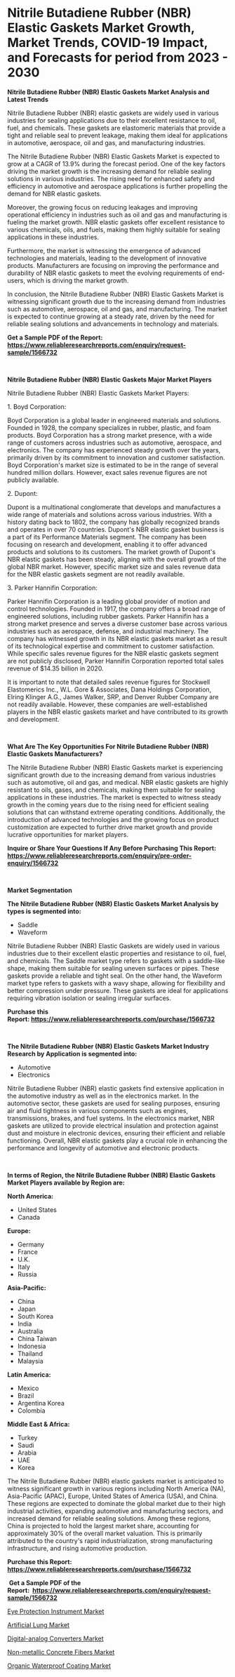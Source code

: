 <p><h1>Nitrile Butadiene Rubber (NBR) Elastic Gaskets Market Growth, Market Trends, COVID-19 Impact, and Forecasts for period from 2023 - 2030</h1></p><p><strong>Nitrile Butadiene Rubber (NBR) Elastic Gaskets Market Analysis and Latest Trends</strong></p>
<p><p>Nitrile Butadiene Rubber (NBR) elastic gaskets are widely used in various industries for sealing applications due to their excellent resistance to oil, fuel, and chemicals. These gaskets are elastomeric materials that provide a tight and reliable seal to prevent leakage, making them ideal for applications in automotive, aerospace, oil and gas, and manufacturing industries.</p><p>The Nitrile Butadiene Rubber (NBR) Elastic Gaskets Market is expected to grow at a CAGR of 13.9% during the forecast period. One of the key factors driving the market growth is the increasing demand for reliable sealing solutions in various industries. The rising need for enhanced safety and efficiency in automotive and aerospace applications is further propelling the demand for NBR elastic gaskets.</p><p>Moreover, the growing focus on reducing leakages and improving operational efficiency in industries such as oil and gas and manufacturing is fueling the market growth. NBR elastic gaskets offer excellent resistance to various chemicals, oils, and fuels, making them highly suitable for sealing applications in these industries.</p><p>Furthermore, the market is witnessing the emergence of advanced technologies and materials, leading to the development of innovative products. Manufacturers are focusing on improving the performance and durability of NBR elastic gaskets to meet the evolving requirements of end-users, which is driving the market growth.</p><p>In conclusion, the Nitrile Butadiene Rubber (NBR) Elastic Gaskets Market is witnessing significant growth due to the increasing demand from industries such as automotive, aerospace, oil and gas, and manufacturing. The market is expected to continue growing at a steady rate, driven by the need for reliable sealing solutions and advancements in technology and materials.</p></p>
<p><strong>Get a Sample PDF of the Report:&nbsp; <a href="https://www.reliableresearchreports.com/enquiry/request-sample/1566732">https://www.reliableresearchreports.com/enquiry/request-sample/1566732</a></strong></p>
<p>&nbsp;</p>
<p><strong>Nitrile Butadiene Rubber (NBR) Elastic Gaskets Major Market Players</strong></p>
<p><p>Nitrile Butadiene Rubber (NBR) Elastic Gaskets Market Players:</p><p>1. Boyd Corporation:</p><p>Boyd Corporation is a global leader in engineered materials and solutions. Founded in 1928, the company specializes in rubber, plastic, and foam products. Boyd Corporation has a strong market presence, with a wide range of customers across industries such as automotive, aerospace, and electronics. The company has experienced steady growth over the years, primarily driven by its commitment to innovation and customer satisfaction. Boyd Corporation's market size is estimated to be in the range of several hundred million dollars. However, exact sales revenue figures are not publicly available.</p><p>2. Dupont:</p><p>Dupont is a multinational conglomerate that develops and manufactures a wide range of materials and solutions across various industries. With a history dating back to 1802, the company has globally recognized brands and operates in over 70 countries. Dupont's NBR elastic gasket business is a part of its Performance Materials segment. The company has been focusing on research and development, enabling it to offer advanced products and solutions to its customers. The market growth of Dupont's NBR elastic gaskets has been steady, aligning with the overall growth of the global NBR market. However, specific market size and sales revenue data for the NBR elastic gaskets segment are not readily available.</p><p>3. Parker Hannifin Corporation:</p><p>Parker Hannifin Corporation is a leading global provider of motion and control technologies. Founded in 1917, the company offers a broad range of engineered solutions, including rubber gaskets. Parker Hannifin has a strong market presence and serves a diverse customer base across various industries such as aerospace, defense, and industrial machinery. The company has witnessed growth in its NBR elastic gaskets market as a result of its technological expertise and commitment to customer satisfaction. While specific sales revenue figures for the NBR elastic gaskets segment are not publicly disclosed, Parker Hannifin Corporation reported total sales revenue of $14.35 billion in 2020.</p><p>It is important to note that detailed sales revenue figures for Stockwell Elastomerics Inc., W.L. Gore & Associates, Dana Holdings Corporation, Elring Klinger A.G., James Walker, SRP, and Denver Rubber Company are not readily available. However, these companies are well-established players in the NBR elastic gaskets market and have contributed to its growth and development.</p></p>
<p>&nbsp;</p>
<p><strong>What Are The Key Opportunities For Nitrile Butadiene Rubber (NBR) Elastic Gaskets Manufacturers?</strong></p>
<p><p>The Nitrile Butadiene Rubber (NBR) Elastic Gaskets market is experiencing significant growth due to the increasing demand from various industries such as automotive, oil and gas, and medical. NBR elastic gaskets are highly resistant to oils, gases, and chemicals, making them suitable for sealing applications in these industries. The market is expected to witness steady growth in the coming years due to the rising need for efficient sealing solutions that can withstand extreme operating conditions. Additionally, the introduction of advanced technologies and the growing focus on product customization are expected to further drive market growth and provide lucrative opportunities for market players.</p></p>
<p><strong>Inquire or Share Your Questions If Any Before Purchasing This Report: <a href="https://www.reliableresearchreports.com/enquiry/pre-order-enquiry/1566732">https://www.reliableresearchreports.com/enquiry/pre-order-enquiry/1566732</a></strong></p>
<p>&nbsp;</p>
<p><strong>Market Segmentation</strong></p>
<p><strong>The Nitrile Butadiene Rubber (NBR) Elastic Gaskets Market Analysis by types is segmented into:</strong></p>
<p><ul><li>Saddle</li><li>Waveform</li></ul></p>
<p><p>Nitrile Butadiene Rubber (NBR) Elastic Gaskets are widely used in various industries due to their excellent elastic properties and resistance to oil, fuel, and chemicals. The Saddle market type refers to gaskets with a saddle-like shape, making them suitable for sealing uneven surfaces or pipes. These gaskets provide a reliable and tight seal. On the other hand, the Waveform market type refers to gaskets with a wavy shape, allowing for flexibility and better compression under pressure. These gaskets are ideal for applications requiring vibration isolation or sealing irregular surfaces.</p></p>
<p><strong>Purchase this Report:&nbsp;<a href="https://www.reliableresearchreports.com/purchase/1566732">https://www.reliableresearchreports.com/purchase/1566732</a></strong></p>
<p>&nbsp;</p>
<p><strong>The Nitrile Butadiene Rubber (NBR) Elastic Gaskets Market Industry Research by Application is segmented into:</strong></p>
<p><ul><li>Automotive</li><li>Electronics</li></ul></p>
<p><p>Nitrile Butadiene Rubber (NBR) elastic gaskets find extensive application in the automotive industry as well as in the electronics market. In the automotive sector, these gaskets are used for sealing purposes, ensuring air and fluid tightness in various components such as engines, transmissions, brakes, and fuel systems. In the electronics market, NBR gaskets are utilized to provide electrical insulation and protection against dust and moisture in electronic devices, ensuring their efficient and reliable functioning. Overall, NBR elastic gaskets play a crucial role in enhancing the performance and longevity of automotive and electronic products.</p></p>
<p>&nbsp;</p>
<p><strong>In terms of Region, the Nitrile Butadiene Rubber (NBR) Elastic Gaskets Market Players available by Region are:</strong></p>
<p>
    <p> <strong> North America: </strong>
        <ul>
            <li>United States</li>
            <li>Canada</li>
        </ul>
        </p> 
    <p> <strong> Europe: </strong>
        <ul>
            <li>Germany</li>
            <li>France</li>
            <li>U.K.</li>
            <li>Italy</li>
            <li>Russia</li>
        </ul>
        </p> 
    <p> <strong> Asia-Pacific: </strong>
        <ul>
            <li>China</li>
            <li>Japan</li>
            <li>South Korea</li>
            <li>India</li>
            <li>Australia</li>
            <li>China Taiwan</li>
            <li>Indonesia</li>
            <li>Thailand</li>
            <li>Malaysia</li>
        </ul>
        </p> 
    <p> <strong> Latin America: </strong>
        <ul>
            <li>Mexico</li>
            <li>Brazil</li>
            <li>Argentina Korea</li>
            <li>Colombia</li>
        </ul>
        </p> 
    <p> <strong> Middle East & Africa: </strong>
        <ul>
            <li>Turkey</li>
            <li>Saudi</li>
            <li>Arabia</li>
            <li>UAE</li>
            <li>Korea</li>
        </ul>
    </p>
    </p>
<p><p>The Nitrile Butadiene Rubber (NBR) elastic gaskets market is anticipated to witness significant growth in various regions including North America (NA), Asia-Pacific (APAC), Europe, United States of America (USA), and China. These regions are expected to dominate the global market due to their high industrial activities, expanding automotive and manufacturing sectors, and increased demand for reliable sealing solutions. Among these regions, China is projected to hold the largest market share, accounting for approximately 30% of the overall market valuation. This is primarily attributed to the country's rapid industrialization, strong manufacturing infrastructure, and rising automotive production.</p></p>
<p><strong>Purchase this Report: <a href="https://www.reliableresearchreports.com/purchase/1566732">https://www.reliableresearchreports.com/purchase/1566732</a></strong></p>
<p>&nbsp;<strong>Get a Sample PDF of the Report:&nbsp;&nbsp;<a href="https://www.reliableresearchreports.com/enquiry/request-sample/1566732">https://www.reliableresearchreports.com/enquiry/request-sample/1566732</a></strong></p>
<p><strong></strong></p>
<p><p><a href="https://medium.com/@rameshramurp23/eye-protection-instrument-market-size-growth-forecast-2023-2030-bc69c226803a">Eye Protection Instrument Market</a></p><p><a href="https://medium.com/@viksingh034/artificial-lung-market-size-cagr-trends-2024-2030-1272529b6a13">Artificial Lung Market</a></p><p><a href="https://www.linkedin.com/pulse/digital-analog-converters-market-size-share-global-analysis-so7ae/">Digital-analog Converters Market</a></p><p><a href="https://www.linkedin.com/pulse/non-metallic-concrete-fibers-market-research-report-unlocks-m2kyc/">Non-metallic Concrete Fibers Market</a></p><p><a href="https://www.linkedin.com/pulse/organic-waterproof-coating-market-share-amp-new-trends-analysis-zwbnc/">Organic Waterproof Coating Market</a></p></p>